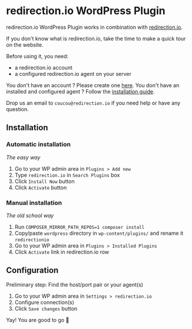 # redirection.io WordPress Plugin

redirection.io WordPress Plugin works in combination with [redirection.io](redirection.io).

If you don't know what is redirection.io, take the time to make a quick tour on the website.

Before using it, you need:
- a redirection.io account
- a configured redirection.io agent on your server

You don't have an account ? Please create one [here](redirection.io).
You don't have an installed and configured agent ? Follow the [installation guide](redirection.io).

Drop us an email to `coucou@redirection.io` if you need help or have any question.

## Installation

### Automatic installation

*The easy way*

1. Go to your WP admin area in `Plugins > Add new`
2. Type `redirection.io` in `Search Plugins` box
3. Click `Install Now` button
4. Click `Activate` button

### Manual installation

*The old school way*

1. Run `COMPOSER_MIRROR_PATH_REPOS=1 composer install`
2. Copy/paste `wordpress` directory in `wp-content/plugins/` and rename it `redirectionio`
3. Go to your WP admin area in `Plugins > Installed Plugins`
4. Click `Activate` link in redirection.io row

## Configuration

Preliminary step: Find the host/port pair or your agent(s)

1. Go to your WP admin area in `Settings > redirection.io`
2. Configure connection(s)
3. Click `Save changes` button

Yay! You are good to go :raised_hands:
